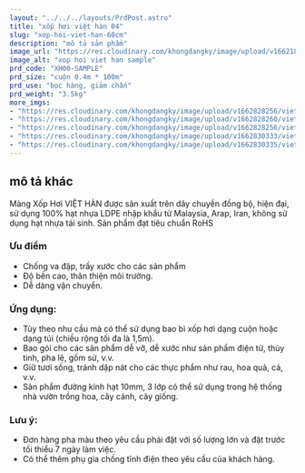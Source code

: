 ```yaml
---
layout: "../../../layouts/PrdPost.astro"
title: "xốp hơi việt hàn 04"
slug: "xop-hoi-viet-han-60cm"
description: "mô tả sản phẩm"
image_url: "https://res.cloudinary.com/khongdangky/image/upload/v1662183740/viethan/02_vjbwco.jpg"
image_alt: "xop hoi viet han sample"
prd_code: "XH00-SAMPLE"
prd_size: "cuộn 0.4m * 100m"
prd_use: "bọc hàng, giảm chấn"
prd_weight: "3.5kg"
more_imgs:
- "https://res.cloudinary.com/khongdangky/image/upload/v1662828256/viethan/sp/xh/gKcbIt6Q_xzknvw.jpg"
- "https://res.cloudinary.com/khongdangky/image/upload/v1662828260/viethan/sp/xh/fYHqiivQ_h29ycj.jpg"
- "https://res.cloudinary.com/khongdangky/image/upload/v1662828256/viethan/sp/xh/9r99lFxg_uoyqcy.jpg"
- "https://res.cloudinary.com/khongdangky/image/upload/v1662830333/viethan/sp/xh/49fb357c61f1a4affde0_gf3wiy.jpg"
- "https://res.cloudinary.com/khongdangky/image/upload/v1662830335/viethan/sp/xh/218cabd8ff553a0b6344_blnwa4.jpg"
---
```


## mô tả khác

Màng Xốp Hơi VIỆT HÀN được sản xuất trên dây chuyền đồng bộ, hiện đại, sử dụng 100% hạt nhựa LDPE nhập khẩu từ Malaysia, Arap, Iran, không sử dụng hạt nhựa tái sinh. Sản phẩm đạt tiêu chuẩn RoHS

### Ưu điểm 
- Chống va đập, trầy xước cho các sản phẩm 
- Độ bền cao, thân thiện môi trường. 
- Dễ dàng vận chuyển. 

### Ứng dụng: 

- Tùy theo nhu cầu mà có thể sử dụng bao bì xốp hơi dạng cuộn hoặc dạng túi (chiều rộng tối đa là 1,5m). 
- Bao gói cho các sản phẩm dễ vỡ, dễ xước như sản phẩm điện tử, thủy tinh, pha lê, gốm sứ, v.v. 
- Giữ tươi sống, tránh dập nát cho các thực phẩm như rau, hoa quả, cá, v.v. 
- Sản phẩm đường kính hạt 10mm, 3 lớp có thể sử dụng trong hệ thống nhà vườn trồng hoa, cây cảnh, cây giống. 

### Lưu ý: 

- Đơn hàng pha màu theo yêu cầu phải đặt với số lượng lớn và đặt trước tối thiểu 7 ngày làm việc. 
- Có thể thêm phụ gia chống tĩnh điện theo yêu cầu của khách hàng.